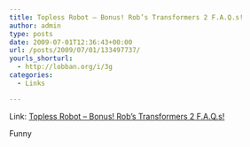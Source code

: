 ```yaml
---
title: Topless Robot – Bonus! Rob’s Transformers 2 F.A.Q.s!
author: admin
type: posts
date: 2009-07-01T12:36:43+00:00
url: /posts/2009/07/01/133497737/
yourls_shorturl:
  - http://lobban.org/i/3g
categories:
  - Links

---
```

Link: [Topless Robot &#8211; Bonus! Rob&#8217;s Transformers 2 F.A.Q.s!][1]

Funny

 [1]: http://www.toplessrobot.com/2009/06/bonus_robs_transformers_2_faqs.php